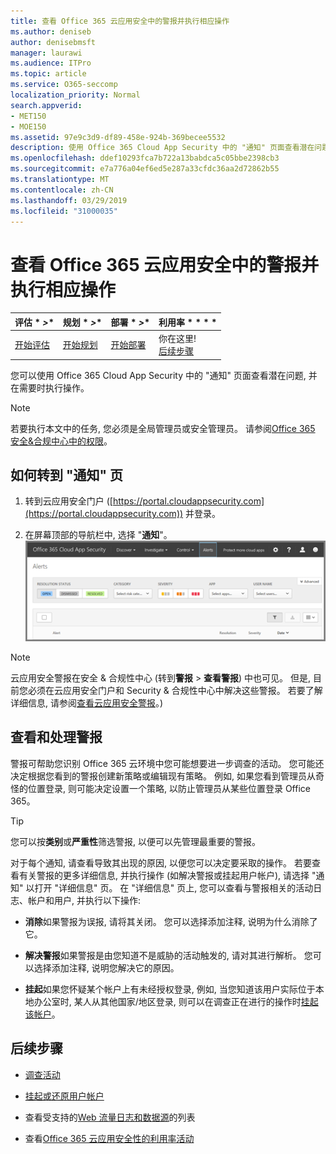 ```yaml
---
title: 查看 Office 365 云应用安全中的警报并执行相应操作
ms.author: deniseb
author: denisebmsft
manager: laurawi
ms.audience: ITPro
ms.topic: article
ms.service: O365-seccomp
localization_priority: Normal
search.appverid:
- MET150
- MOE150
ms.assetid: 97e9c3d9-df89-458e-924b-369becee5532
description: 使用 Office 365 Cloud App Security 中的 "通知" 页面查看潜在问题并采取措施。 您可以取消或解决通知, 如有必要, 请挂起用户帐户。
ms.openlocfilehash: ddef10293fca7b722a13babdca5c05bbe2398cb3
ms.sourcegitcommit: e7a776a04ef6ed5e287a33cfdc36aa2d72862b55
ms.translationtype: MT
ms.contentlocale: zh-CN
ms.lasthandoff: 03/29/2019
ms.locfileid: "31000035"
---
```

# <a name="review-and-take-action-on-alerts-in-office-365-cloud-app-security"></a>查看 Office 365 云应用安全中的警报并执行相应操作
  
|评估 * *\>**|规划 * *\>**|部署 * *\>**|利用率 * * * *|
|:-----|:-----|:-----|:-----|
|[开始评估](office-365-cas-overview.md) <br/> |[开始规划](get-ready-for-office-365-cas.md) <br/> |[开始部署](turn-on-office-365-cas.md) <br/> |你在这里!  <br/> [后续步骤](#next-steps) <br/> |
   
您可以使用 Office 365 Cloud App Security 中的 "通知" 页面查看潜在问题, 并在需要时执行操作。
  
> [!NOTE]
> 若要执行本文中的任务, 您必须是全局管理员或安全管理员。 请参阅[Office 365 安全&amp;合规中心中的权限](permissions-in-the-security-and-compliance-center.md)。 
  
## <a name="how-to-get-to-the-alerts-page"></a>如何转到 "通知" 页

1. 转到云应用安全门户 ([https://portal.cloudappsecurity.com](https://portal.cloudappsecurity.com)) 并登录。
  
2. 在屏幕顶部的导航栏中, 选择 "**通知**"。<br/>![在 "通知" 页面上, 您可以查看触发的警报以及执行的任何操作。](media/3b53d4c9-4b13-435d-8547-8c0f9ae6b914.png)
 
> [!NOTE]
> 云应用安全警报在安全 & 合规性中心 (转到**警报** > **查看警报**) 中也可见。 但是, 目前您必须在云应用安全门户和 Security & 合规性中心中解决这些警报。 若要了解详细信息, 请参阅[查看云应用安全警报](alert-policies.md#viewing-cloud-app-security-alerts)。) 
 
## <a name="review-and-handle-alerts"></a>查看和处理警报

警报可帮助您识别 Office 365 云环境中您可能想要进一步调查的活动。 您可能还决定根据您看到的警报创建新策略或编辑现有策略。 例如, 如果您看到管理员从奇怪的位置登录, 则可能决定设置一个策略, 以防止管理员从某些位置登录 Office 365。
  
> [!TIP]
> 您可以按**类别**或**严重性**筛选警报, 以便可以先管理最重要的警报。 
  
对于每个通知, 请查看导致其出现的原因, 以便您可以决定要采取的操作。 若要查看有关警报的更多详细信息, 并执行操作 (如解决警报或挂起用户帐户), 请选择 "通知" 以打开 "详细信息" 页。 在 "详细信息" 页上, 您可以查看与警报相关的活动日志、帐户和用户, 并执行以下操作:
  
- **消除**如果警报为误报, 请将其关闭。 您可以选择添加注释, 说明为什么消除了它。 
    
- **解决警报**如果警报是由您知道不是威胁的活动触发的, 请对其进行解析。 您可以选择添加注释, 说明您解决它的原因。 
    
- **挂起**如果您怀疑某个帐户上有未经授权登录, 例如, 当您知道该用户实际位于本地办公室时, 某人从其他国家/地区登录, 则可以在调查正在进行的操作时[挂起该帐户](suspend-or-restore-an-account-in-ocas.md)。 
    
## <a name="next-steps"></a>后续步骤

- [调查活动](investigate-an-activity-in-office-365-cas.md)
    
- [挂起或还原用户帐户](suspend-or-restore-an-account-in-ocas.md)
    
- 查看受支持的[Web 流量日志和数据源](web-traffic-logs-and-data-sources-for-ocas.md)的列表
    
- 查看[Office 365 云应用安全性的利用率活动](utilization-activities-for-ocas.md)
    

